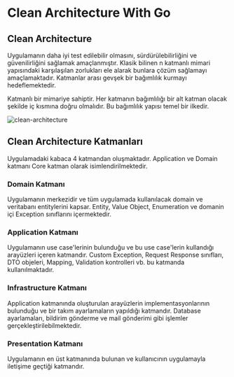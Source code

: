 # Clean Architecture With Go

## Clean Architecture

Uygulamanın daha iyi test edilebilir olmasını, sürdürülebilirliğini ve güvenilirliğini sağlamak amaçlanmıştır. Klasik bilinen n katmanlı mimari yapısındaki karşılaşılan zorlukları ele alarak bunlara çözüm sağlamayı amaçlamaktadır. Katmanlar arası gevşek bir bağımlılık kurmayı hedeflemektedir.

Katmanlı bir mimariye sahiptir. Her katmanın bağımlılığı bir alt katman olacak şekilde iç kısmına doğru olmalıdır. Bu bağımlılık yapısı temel bir ilkedir.

![clean-architecture](https://user-images.githubusercontent.com/16361055/149662671-e2fdab14-7bc3-4585-a482-6b13ac289c5e.png)

## Clean Architecture Katmanları

Uygulamadaki kabaca 4 katmandan oluşmaktadır. Application ve Domain katmanı Core katman olarak isimlendirilmektedir.

### Domain Katmanı

Uygulamanın merkezidir ve tüm uygulamada kullanılacak domain ve veritabanı entitylerini kapsar. Entity, Value Object, Enumeration ve domanin içi Exception sınıflarını içermektedir.

### Application Katmanı

Uygulamanın use case'lerinin bulunduğu ve bu use case'lerin kullandığı arayüzleri içeren katmandır. Custom Exception, Request Response sınıfları, DTO objeleri, Mapping, Validation kontrolleri vb. bu katmanda kullanılmaktadır.

### Infrastructure Katmanı

Application katmanında oluşturulan arayüzlerin implementasyonlarının bulunduğu ve bir takım ayarlamaların yapıldığı katmandır. Database ayarlamaları, bildirim gönderme ve mail gönderimi gibi işlemler gerçekleştirilebilmektedir.

### Presentation Katmanı

Uygulamanın en üst katmanında bulunan ve kullanıcının uygulamayla iletişime geçtiği katmandır.


